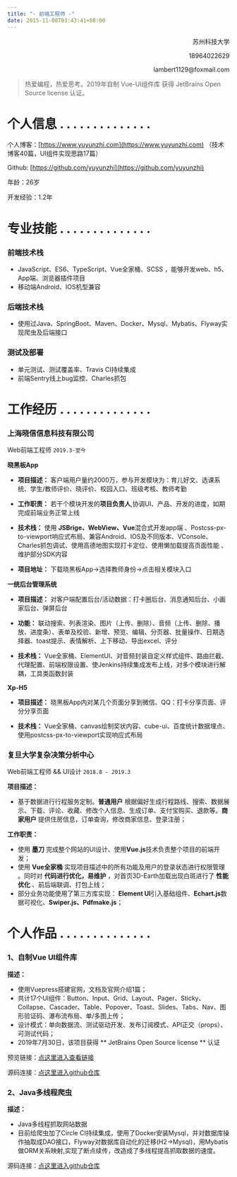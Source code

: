 ```yaml
---
title: "- 前端工程师 -"
date: 2015-11-08T03:43:41+08:00
---
```


<p align="right">苏州科技大学</p>
<p align="right">18964022629</p>
<p align="right">lambert1129@foxmail.com</p>


> 热爱编程，热爱思考。2019年自制 Vue-UI组件库 获得 JetBrains Open Source license 认证。


# 个人信息 .   .   .   .   .   .   .   .   .   .   .   .   .   .

个人博客：[https://www.yuyunzhi.com](https://www.yuyunzhi.com)    （技术博客40篇，UI组件实现思路17篇）

Github: [https://github.com/yuyunzhi](https://github.com/yuyunzhi)

年龄：26岁

开发经验：1.2年

# 专业技能 .   .   .   .   .   .   .   .   .   .   .   .   .   .

### **前端技术栈**

- JavaScript、ES6、TypeScript、Vue全家桶、SCSS ，能够开发web、h5、App端、浏览器插件项目
- 移动端Android、IOS机型兼容

### **后端技术栈**

- 使用过Java、SpringBoot、Maven、Docker、Mysql、Mybatis、Flyway实现爬虫及后端接口

### **测试及部署**

- 单元测试、测试覆盖率、Travis CI持续集成
- 前端Sentry线上bug监控、Charles抓包

# 工作经历 .   .   .   .   .   .   .   .   .   .   .   .   .   .

### 上海晓信信息科技有限公司


Web前端工程师  ```2019.3-至今```

**晓黑板App**

- **项目描述：** 客户端用户量约2000万，参与开发模块为：育儿好文、选课系统、学生/教师评价、晓评价、校园入口、班级考核、教师考勤

- **工作职责：** 若干个模块开发的**项目负责人**,协调UI、产品、开发的进度，如期完成前端业务正常上线

- **技术栈：** 使用 **JSBrige、WebView、Vue**混合式开发app端 、Postcss-px-to-viewport响应式布局、兼容Android、IOS及不同版本、VConsole、Charles抓包调试、使用高德地图实现打卡定位、使用懒加载提高页面性能 、维护部分SDK内容

- **项目地址：** 下载晓黑板App->选择教师身份->点击相关模块入口


**一统后台管理系统**

- **项目描述：** 对客户端配置后台/活动数据：打卡圈后台、消息通知后台、小画家后台、弹屏后台

- **功能：** 联动搜索、列表渲染、图片（上传、删除）、音频（上传、删除、播放、进度条）、表单及校验、新增、预览、编辑、分页器、批量操作、日期选择器、toast提示、表情解析、上下移动、导出excel、评分

- **技术栈：** Vue全家桶、ElementUI、对音频封装自定义样式组件、路由拦截、代理配置、前端权限设置、使Jenkins持续集成发布上线，对多个模块进行解耦，工具类函数封装


**Xp-H5**

- **项目描述：** 晓黑板App内对某几个页面分享到微信、QQ：打卡分享页面、评分分享页面

- **技术栈：** Vue全家桶、canvas绘制奖状内容、cube-ui、百度统计数据埋点、使用postcss-px-to-viewport实现响应式布局


### 复旦大学复杂决策分析中心

Web前端工程师 && UI设计 ```2018.8 - 2019.3```

**项目描述：**

- 基于数据进行行程服务定制。**普通用户** 根据偏好生成行程路线、搜索、数据展示、下载、评论、收藏、修改个人信息、生成订单、支付宝购买、退款等。**商家用户** 提供住房信息，订单查询，修改商家信息、登录注册；


**工作职责：**

- 使用 **墨刀** 完成整个网站的UI设计、使用**Vue.js**技术负责整个项目的前端开发；
- 使用 **Vue全家桶** 实现项目描述中的所有功能及用户的登录状态进行权限管理 。同时对 **代码进行优化，易维护** ，对首页3D-Earth加载出现白斑进行了 **性能优化** 、前后端联调、打包上线；
- 部分业务功能使用了第三方库实现： **Element UI**引入基础组件、**Echart.js**数据可视化、**Swiper.js、Pdfmake.js**；

# 个人作品 .   .   .   .   .   .   .   .   .   .   .   .   .   .

### 1、自制Vue UI组件库 

**描述：**

- 使用Vuepress搭建官网，文档及官网介绍1篇；
- 共计17个UI组件：Button、Input、Grid、Layout、Pager、Sticky、Collapse、Cascader、Table、Popover、Toast、Slides、Tabs、Nav、图形验证码、瀑布流布局、单/多图上传；
- 设计模式：单向数据流、测试驱动开发、发布订阅模式、API正交（props）、可测试代码；
- 2019年7月30日，该项目获得 ** JetBrains Open Source license ** 认证

预览链接：[点这里进入查看链接](https://www.yuyunzhi.com/y-components)

源码连接：[点这里进入github仓库](https://github.com/yuyunzhi/y-components)


### 2、Java多线程爬虫

**描述：**

- Java多线程抓取网站数据
- 目前给爬虫加了Circle CI持续集成，使用了Docker安装Mysql，并对数据库操作抽取成DAO接口，Flyway对数据库自动化的迁移(H2->Mysql)，用Mybatis做ORM关系映射,实现了断点续传，改造成了多线程提高抓取数据的速度。

源码连接：[点这里进入github仓库](https://github.com/yuyunzhi/java-crawler)
